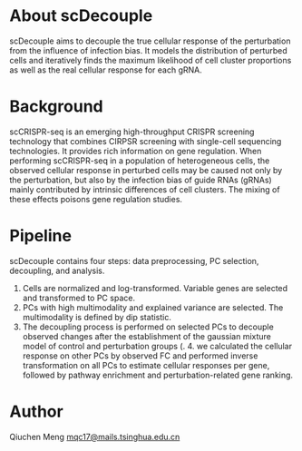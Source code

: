 # About scDecouple
scDecouple aims to decouple the true cellular response of the perturbation from the influence of infection bias. It models the distribution of perturbed cells and iteratively finds the maximum likelihood of cell cluster proportions as well as the real cellular response for each gRNA. 

# Background
scCRISPR-seq is an emerging high-throughput CRISPR screening technology that combines CIRPSR screening with single-cell sequencing technologies. It provides rich information on gene regulation. When performing scCRISPR-seq in a population of heterogeneous cells, the observed cellular response in perturbed cells may be caused not only by the perturbation, but also by the infection bias of guide RNAs (gRNAs) mainly contributed by intrinsic differences of cell clusters. The mixing of these effects poisons gene regulation studies. 

# Pipeline
scDecouple contains four steps: data preprocessing, PC selection, decoupling, and analysis. 
1. Cells are normalized and log-transformed. Variable genes are selected and transformed to PC space. 
2. PCs with high multimodality and explained variance are selected. The multimodality is defined by dip statistic. 
3. The decoupling process is performed on selected PCs to decouple observed changes after the establishment of the gaussian mixture model of control and perturbation groups (. 4. we calculated the cellular response on other PCs by observed FC and performed inverse transformation on all PCs to estimate cellular responses per gene, followed by pathway enrichment and perturbation-related gene ranking. 

# Author
Qiuchen Meng
mqc17@mails.tsinghua.edu.cn